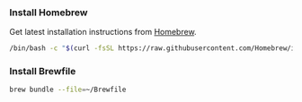 ### Install Homebrew

Get latest installation instructions from [Homebrew](https://brew.sh/).

```sh
/bin/bash -c "$(curl -fsSL https://raw.githubusercontent.com/Homebrew/install/HEAD/install.sh)"
```

### Install Brewfile

```sh
brew bundle --file=~/Brewfile
```
